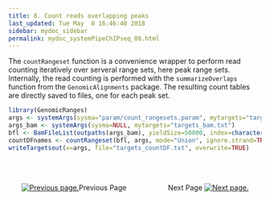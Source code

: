 ```yaml
---
title: 8. Count reads overlapping peaks
last_updated: Tue May  8 16:46:40 2018
sidebar: mydoc_sidebar
permalink: mydoc_systemPipeChIPseq_08.html
---
```


The `countRangeset` function is a convenience wrapper to perform read counting
iteratively over serveral range sets, here peak range sets. Internally,
the read counting is performed with the `summarizeOverlaps` function from the 
`GenomicAlignments` package. The resulting count tables are directly saved to 
files, one for each peak set.


```r
library(GenomicRanges)
args <- systemArgs(sysma="param/count_rangesets.param", mytargets="targets_macs.txt")
args_bam <- systemArgs(sysma=NULL, mytargets="targets_bam.txt")
bfl <- BamFileList(outpaths(args_bam), yieldSize=50000, index=character())
countDFnames <- countRangeset(bfl, args, mode="Union", ignore.strand=TRUE)
writeTargetsout(x=args, file="targets_countDF.txt", overwrite=TRUE)
```

<br><br><center><a href="mydoc_systemPipeChIPseq_07.html"><img src="images/left_arrow.png" alt="Previous page."></a>Previous Page &nbsp; &nbsp; &nbsp; &nbsp; &nbsp; &nbsp; &nbsp; &nbsp; &nbsp; &nbsp; Next Page
<a href="mydoc_systemPipeChIPseq_09.html"><img src="images/right_arrow.png" alt="Next page."></a></center>
